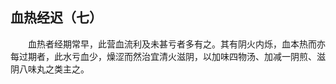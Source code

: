 ## 血热经迟（七）


&emsp;&emsp;血热者经期常早，此营血流利及未甚亏者多有之。其有阴火内烁，血本热而亦每过期者，此水亏血少，燥涩而然治宜清火滋阴，以加味四物汤、加减一阴煎、滋阴八味丸之类主之。

